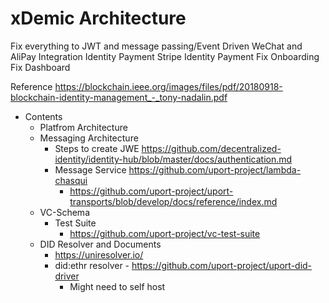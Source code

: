 # xDemic Architecture
Fix everything to JWT and message passing/Event Driven
WeChat and AliPay Integration 
Identity
Payment
Stripe
Identity
Payment
Fix Onboarding
Fix Dashboard

Reference https://blockchain.ieee.org/images/files/pdf/20180918-blockchain-identity-management_-_tony-nadalin.pdf
* Contents
	* Platfrom Architecture
	* Messaging Architecture
		* Steps to create JWE https://github.com/decentralized-identity/identity-hub/blob/master/docs/authentication.md
		* Message Service https://github.com/uport-project/lambda-chasqui
			* https://github.com/uport-project/uport-transports/blob/develop/docs/reference/index.md
	* VC-Schema
		* Test Suite
			* https://github.com/uport-project/vc-test-suite
	* DID Resolver and Documents
		* https://uniresolver.io/
		* did:ethr resolver - https://github.com/uport-project/uport-did-driver 
			* Might need to self host
